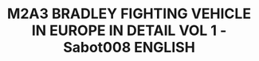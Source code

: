 ---
layout: product
title: "M2A3 BRADLEY FIGHTING VEHICLE IN EUROPE IN DETAIL VOL 1 - Sabot008 ENGLISH"
price: "2800" 
desc: "Knjiga"
img_path: "/assets/img/A.MIG-5951.jpg"
brand: "AMMO"
available: false
special_offer: false
new: false
soon: false
cat: "090000"
subcat: "090100"
subsubcat: "090101"
sifra: "A.MIG-5951"
popular: false
---